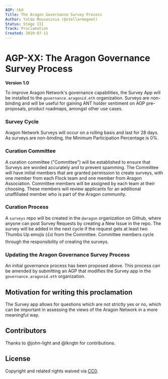 ```yaml
---
AGP: tbd
Title: The Aragon Governance Survey Process
Author: Yalda Mousavinia (@stellarmagnet)
Status: Stage III
Track: Proclamation
Created: 2019-07-11
---
```



# AGP-XX: The Aragon Governance Survey Process
**Version 1.0**

To improve Aragon Network's governance capabilities, the Survey App will be installed to the `governance.aragonid.eth` organization. Surveys are non-binding and will be useful for gaining ANT holder sentiment on AGP pre-proposals, product roadmaps, amongst other use cases.

### Survey Cycle
Aragon Network Surveys will occur on a rolling basis and last for 28 days. As surveys are non-binding, the Minimum Participation Percentage is 0%.

### Curation Committee
A curation committee ("Committee") will be established to ensure that Surveys are worded accurately and to prevent spamming. The Committee will have initial members that are granted permission to create surveys, with one member from each Flock team and one member from Aragon Association. Committee members will be assigned by each team at their choosing. These members will review applicants for an additional unaffiliated member who is part of the Aragon community.

### Curation Process
A `surveys` repo will be created in the `@aragon` organization on Github, where anyone can post Survey Requests by creating a New Issue in the repo. The survey will be added in the next cycle if the request gets at least two Thumbs Up emojis (👍) from the Committee. Committee members cycle through the responsibility of creating the surveys.

### Updating the Aragon Governance Survey Process
An initial governance process has been proposed above. This process can be amended by submitting an AGP that modifies the Survey app in the `governance.aragonid.eth` organization.

## Motivation for writing this proclamation
The Survey app allows for questions which are not strictly yes or no, which can be important in assessing the views of the Aragon Network in a more meaningful way. 

## Contributors
Thanks to @john-light and @lkngtn for contributions.

## License
Copyright and related rights waived via [CC0](https://creativecommons.org/publicdomain/zero/1.0/).

